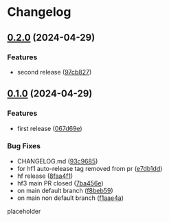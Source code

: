 # Changelog

## [0.2.0](https://github.com/mohankumar-studiographene/sample-website/compare/v0.1.0...v0.2.0) (2024-04-29)


### Features

* second release ([97cb827](https://github.com/mohankumar-studiographene/sample-website/commit/97cb827660f14280b238a0e73400d595365d8f1a))

## [0.1.0](https://github.com/mohankumar-studiographene/sample-website/compare/v0.1.0...v0.1.0) (2024-04-29)


### Features

* first release ([067d69e](https://github.com/mohankumar-studiographene/sample-website/commit/067d69ef7058cb3ccb3de6d1fd826a072d77d441))


### Bug Fixes

* CHANGELOG.md ([93c9685](https://github.com/mohankumar-studiographene/sample-website/commit/93c96854a13d9548afa69f17c3f51e28d568c481))
* for hf1 auto-release tag removed from pr ([e7db1dd](https://github.com/mohankumar-studiographene/sample-website/commit/e7db1dd10c97b86895766b42cac47617ac0edfc7))
* hf release ([8faa4f1](https://github.com/mohankumar-studiographene/sample-website/commit/8faa4f1e7c4c126e2fd0303ce5ff28752e037d27))
* hf3 main PR closed ([7ba456e](https://github.com/mohankumar-studiographene/sample-website/commit/7ba456e3d674310cbdb1483d78b8ca8028afd593))
* on main default branch ([f8beb59](https://github.com/mohankumar-studiographene/sample-website/commit/f8beb59893afe316e38495abbcde4ace9531c176))
* on main non default branch ([f1aae4a](https://github.com/mohankumar-studiographene/sample-website/commit/f1aae4a7aa8694ca8552bdee65702754ab8364e0))

placeholder
